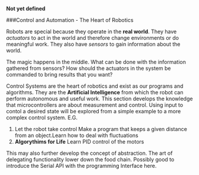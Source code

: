 **Not yet defined**

###Control and Automation - The Heart of Robotics

Robots are special because they operate in the **real world**.  They have *actuators* to act in the world and therefore change environments or do meaningful work. They also have *sensors* to gain information about the world. 

The magic happens in the middle. What can be done with the information gathered from sensors? How should the actuators in the system be commanded to bring results that you want?

Control Systems are the heart of robotics and exist as our programs and algorithms. They are the **Artificial Intelligence** from which the robot can perform autonomous and useful work. This section develops the knowledge that microcontrollers are about measurement and control. Using input to contol a desired state will be explored from a simple example to a more complex control system. E.G. 

1. Let the robot take control Make a program that keeps a given distance from an object.Learn how to deal with fluctuations 
2. **Algorythims for Life** Learn PID control of the motors

This may also further develop the concept of abstraction. The art of delegating functionality lower down the food chain.  Possibly good to introduce the Serial API with the programming Interface here. 
